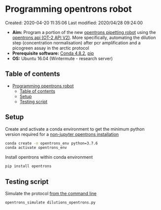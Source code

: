 # Programming opentrons robot

Created: 2020-04-20 11:35:06
Last modified: 2020/04/28 09:24:00

- **Aim:** Program a portion of the new [opentrons pipetting robot](https://opentrons.com/) using the [opentrons api (OT-2 API V2)](https://docs.opentrons.com/v2/index.html). More specifically, automating the dilution step (concentration normalisation) after pcr amplification and a picogreen assay in the arctic protocol
- **Prerequisite software:** [Conda 4.8.2](https://docs.conda.io/projects/conda/en/latest/index.html), [pip](https://pypi.org/project/pip/)
- **OS:** Ubuntu 16.04 (Wintermute - research server)

## Table of contents

- [Programming opentrons robot](#programming-opentrons-robot)
  - [Table of contents](#table-of-contents)
  - [Setup](#setup)
  - [Testing script](#testing-script)

## Setup

Create and activate a conda environment to get the minimum python version required for a [non-jupyter opentrons installation](https://docs.opentrons.com/v2/writing.html#non-jupyter-installation)

```bash
conda create -n opentrons_env python=3.7.6
conda activate opentrons_env
```

Install opentrons within conda environment

```bash
pip install opentrons
```

## Testing script

Simulate the protocol [from the command line](https://docs.opentrons.com/v2/writing.html#from-the-command-line)

```bash
opentrons_simulate dilutions_opentrons.py
```
